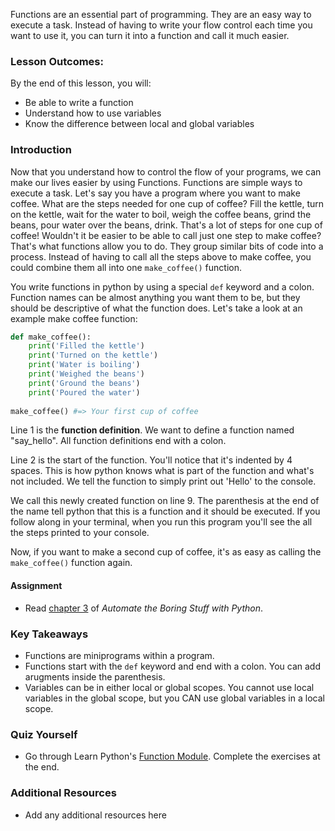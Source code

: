 Functions are an essential part of programming. They are an easy way to execute a task. Instead of having to write your flow control each time you want to use it, you can turn it into a function and call it much easier.

### Lesson Outcomes:

By the end of this lesson, you will:

* Be able to write a function
* Understand how to use variables
* Know the difference between local and global variables

### Introduction

Now that you understand how to control the flow of your programs, we can make our lives easier by using Functions. Functions are simple ways to execute a task. Let's say you have a program where you want to make coffee. What are the steps needed for one cup of coffee? Fill the kettle, turn on the kettle, wait for the water to boil, weigh the coffee beans, grind the beans, pour water over the beans, drink. That's a lot of steps for one cup of coffee! Wouldn't it be easier to be able to call just one step to make coffee? That's what functions allow you to do. They group similar bits of code into a process. Instead of having to call all the steps above to make coffee, you could combine them all into one `make_coffee()` function.

You write functions in python by using a special `def` keyword and a colon. Function names can be almost anything you want them to be, but they should be descriptive of what the function does. Let's take a look at an example make coffee function:

```python
def make_coffee():
    print('Filled the kettle')
    print('Turned on the kettle')
    print('Water is boiling')
    print('Weighed the beans')
    print('Ground the beans')
    print('Poured the water')
		
make_coffee() #=> Your first cup of coffee
```

Line 1 is the __function definition__. We want to define a function named "say_hello". All function definitions end with a colon.

Line 2 is the start of the function. You'll notice that it's indented by 4 spaces. This is how python knows what is part of the function and what's not included. We tell the function to simply print out 'Hello' to the console.

We call this newly created function on line 9. The parenthesis at the end of the name tell python that this is a function and it should be executed. If you follow along in your terminal, when you run this program you'll see the all the steps printed to your console.

Now, if you want to make a second cup of coffee, it's as easy as calling the `make_coffee()` function again.

#### Assignment

<div class="lesson-content__panel" markdown="1">

* Read [chapter 3](https://automatetheboringstuff.com/2e/chapter3/) of _Automate the Boring Stuff with Python_.

</div>

### Key Takeaways

* Functions are miniprograms within a program.
* Functions start with the `def` keyword and end with a colon. You can add arugments inside the parenthesis.
* Variables can be in either local or global scopes. You cannot use local variables in the global scope, but you CAN use global variables in a local scope.

### Quiz Yourself

* Go through Learn Python's [Function Module](https://www.learnpython.org/en/Functions). Complete the exercises at the end.

### Additional Resources

* Add any additional resources here
